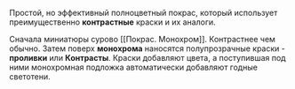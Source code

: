Простой, но эффективный полноцветный покрас, который использует преимущественно **контрастные** краски и их аналоги.

Сначала миниатюры сурово [[Покрас. Монохром]]. Контрастнее чем обычно. Затем поверх **монохрома** наносятся полупрозрачные краски - **проливки** или **Контрасты**. Краски добавляют цвета, а поступившая под ними монохромная подложка автоматически добавляют годные светотени.